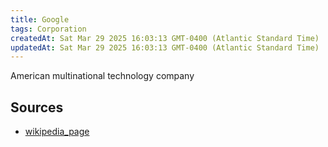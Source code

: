 ```yaml
---
title: Google
tags: Corporation
createdAt: Sat Mar 29 2025 16:03:13 GMT-0400 (Atlantic Standard Time)
updatedAt: Sat Mar 29 2025 16:03:13 GMT-0400 (Atlantic Standard Time)
---
```



American multinational technology company



## Sources
- [wikipedia_page](https://en.wikipedia.org/wiki/Google)
